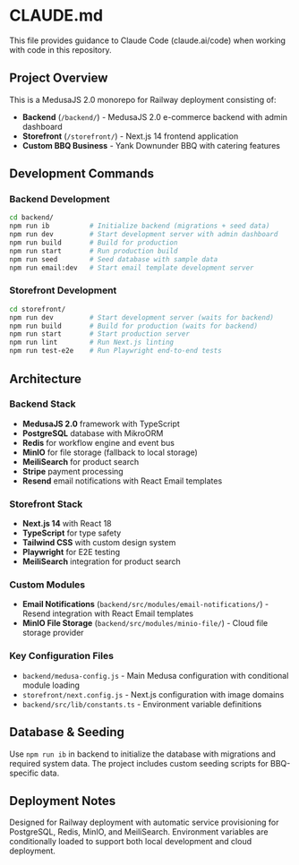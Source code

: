 # CLAUDE.md

This file provides guidance to Claude Code (claude.ai/code) when working with code in this repository.

## Project Overview

This is a MedusaJS 2.0 monorepo for Railway deployment consisting of:
- **Backend** (`/backend/`) - MedusaJS 2.0 e-commerce backend with admin dashboard
- **Storefront** (`/storefront/`) - Next.js 14 frontend application
- **Custom BBQ Business** - Yank Downunder BBQ with catering features

## Development Commands

### Backend Development
```bash
cd backend/
npm run ib          # Initialize backend (migrations + seed data)
npm run dev         # Start development server with admin dashboard
npm run build       # Build for production
npm run start       # Run production build
npm run seed        # Seed database with sample data
npm run email:dev   # Start email template development server
```

### Storefront Development
```bash
cd storefront/
npm run dev         # Start development server (waits for backend)
npm run build       # Build for production (waits for backend)
npm run start       # Start production server
npm run lint        # Run Next.js linting
npm run test-e2e    # Run Playwright end-to-end tests
```

## Architecture

### Backend Stack
- **MedusaJS 2.0** framework with TypeScript
- **PostgreSQL** database with MikroORM
- **Redis** for workflow engine and event bus
- **MinIO** for file storage (fallback to local storage)
- **MeiliSearch** for product search
- **Stripe** payment processing
- **Resend** email notifications with React Email templates

### Storefront Stack
- **Next.js 14** with React 18
- **TypeScript** for type safety
- **Tailwind CSS** with custom design system
- **Playwright** for E2E testing
- **MeiliSearch** integration for product search

### Custom Modules
- **Email Notifications** (`backend/src/modules/email-notifications/`) - Resend integration with React Email templates
- **MinIO File Storage** (`backend/src/modules/minio-file/`) - Cloud file storage provider

### Key Configuration Files
- `backend/medusa-config.js` - Main Medusa configuration with conditional module loading
- `storefront/next.config.js` - Next.js configuration with image domains
- `backend/src/lib/constants.ts` - Environment variable definitions


## Database & Seeding

Use `npm run ib` in backend to initialize the database with migrations and required system data. The project includes custom seeding scripts for BBQ-specific data.

## Deployment Notes

Designed for Railway deployment with automatic service provisioning for PostgreSQL, Redis, MinIO, and MeiliSearch. Environment variables are conditionally loaded to support both local development and cloud deployment.